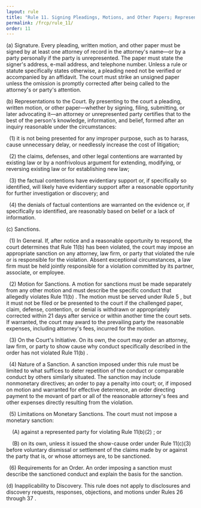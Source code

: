 ```yaml
---
layout: rule
title: "Rule 11. Signing Pleadings, Motions, and Other Papers; Representations to the Court; Sanctions"
permalink: /frcp/rule_11/
order: 11
---
```


(a) Signature. Every pleading, written motion, and other paper must be signed by at least one attorney of record in the attorney's name—or by a party personally if the party is unrepresented. The paper must state the signer's address, e-mail address, and telephone number. Unless a rule or statute specifically states otherwise, a pleading need not be verified or accompanied by an affidavit. The court must strike an unsigned paper unless the omission is promptly corrected after being called to the attorney's or party's attention.


(b) Representations to the Court. By presenting to the court a pleading, written motion, or other paper—whether by signing, filing, submitting, or later advocating it—an attorney or unrepresented party certifies that to the best of the person's knowledge, information, and belief, formed after an inquiry reasonable under the circumstances:


&nbsp;&nbsp;(1) it is not being presented for any improper purpose, such as to harass, cause unnecessary delay, or needlessly increase the cost of litigation;


&nbsp;&nbsp;(2) the claims, defenses, and other legal contentions are warranted by existing law or by a nonfrivolous argument for extending, modifying, or reversing existing law or for establishing new law;


&nbsp;&nbsp;(3) the factual contentions have evidentiary support or, if specifically so identified, will likely have evidentiary support after a reasonable opportunity for further investigation or discovery; and


&nbsp;&nbsp;(4) the denials of factual contentions are warranted on the evidence or, if specifically so identified, are reasonably based on belief or a lack of information.


(c) Sanctions.


&nbsp;&nbsp;(1) In General. If, after notice and a reasonable opportunity to respond, the court determines that Rule 11(b) has been violated, the court may impose an appropriate sanction on any attorney, law firm, or party that violated the rule or is responsible for the violation. Absent exceptional circumstances, a law firm must be held jointly responsible for a violation committed by its partner, associate, or employee.


&nbsp;&nbsp;(2) Motion for Sanctions. A motion for sanctions must be made separately from any other motion and must describe the specific conduct that allegedly violates Rule 11(b) . The motion must be served under Rule 5 , but it must not be filed or be presented to the court if the challenged paper, claim, defense, contention, or denial is withdrawn or appropriately corrected within 21 days after service or within another time the court sets. If warranted, the court may award to the prevailing party the reasonable expenses, including attorney's fees, incurred for the motion.


&nbsp;&nbsp;(3) On the Court's Initiative. On its own, the court may order an attorney, law firm, or party to show cause why conduct specifically described in the order has not violated Rule 11(b) .


&nbsp;&nbsp;(4) Nature of a Sanction. A sanction imposed under this rule must be limited to what suffices to deter repetition of the conduct or comparable conduct by others similarly situated. The sanction may include nonmonetary directives; an order to pay a penalty into court; or, if imposed on motion and warranted for effective deterrence, an order directing payment to the movant of part or all of the reasonable attorney's fees and other expenses directly resulting from the violation.


&nbsp;&nbsp;(5) Limitations on Monetary Sanctions. The court must not impose a monetary sanction:


&nbsp;&nbsp;&nbsp;&nbsp;(A) against a represented party for violating Rule 11(b)(2) ; or


&nbsp;&nbsp;&nbsp;&nbsp;(B) on its own, unless it issued the show-cause order under Rule 11(c)(3) before voluntary dismissal or settlement of the claims made by or against the party that is, or whose attorneys are, to be sanctioned.


&nbsp;&nbsp;(6) Requirements for an Order. An order imposing a sanction must describe the sanctioned conduct and explain the basis for the sanction.


(d) Inapplicability to Discovery. This rule does not apply to disclosures and discovery requests, responses, objections, and motions under Rules 26 through 37 .
